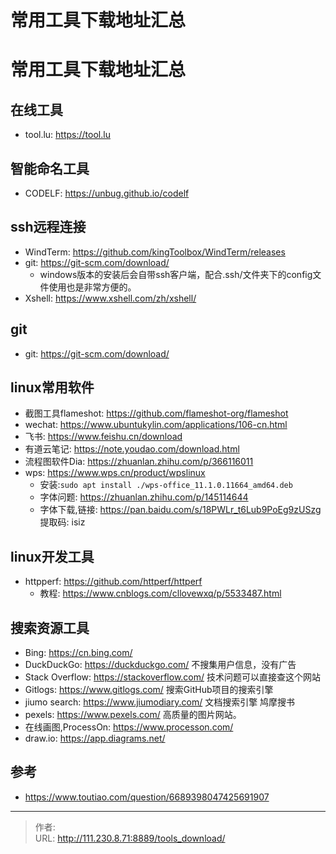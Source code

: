 # 常用工具下载地址汇总


# 常用工具下载地址汇总
## 在线工具
- tool.lu: https://tool.lu

## 智能命名工具
- CODELF: https://unbug.github.io/codelf

## ssh远程连接
- WindTerm: https://github.com/kingToolbox/WindTerm/releases
- git: https://git-scm.com/download/
  - windows版本的安装后会自带ssh客户端，配合.ssh/文件夹下的config文件使用也是非常方便的。
- Xshell: https://www.xshell.com/zh/xshell/

## git
- git: https://git-scm.com/download/

## linux常用软件
- 截图工具flameshot: https://github.com/flameshot-org/flameshot
- wechat: https://www.ubuntukylin.com/applications/106-cn.html
- 飞书: https://www.feishu.cn/download
- 有道云笔记: https://note.youdao.com/download.html
- 流程图软件Dia: https://zhuanlan.zhihu.com/p/366116011
- wps: https://www.wps.cn/product/wpslinux
  - 安装:`sudo apt install ./wps-office_11.1.0.11664_amd64.deb`
  - 字体问题: https://zhuanlan.zhihu.com/p/145114644
  - 字体下载,链接: https://pan.baidu.com/s/18PWLr_t6Lub9PoEg9zUSzg 提取码: isiz

## linux开发工具
- httpperf: https://github.com/httperf/httperf
  - 教程: https://www.cnblogs.com/cllovewxq/p/5533487.html

## 搜索资源工具
- Bing: https://cn.bing.com/
- DuckDuckGo: https://duckduckgo.com/ 不搜集用户信息，没有广告
- Stack Overflow: https://stackoverflow.com/ 技术问题可以直接查这个网站
- Gitlogs: https://www.gitlogs.com/ 搜索GitHub项目的搜索引擎
- jiumo search: https://www.jiumodiary.com/ 文档搜索引擎 鸠摩搜书
- pexels: https://www.pexels.com/ 高质量的图片网站。
- 在线画图,ProcessOn: https://www.processon.com/
- draw.io: https://app.diagrams.net/

## 参考
- https://www.toutiao.com/question/6689398047425691907


---

> 作者:   
> URL: http://111.230.8.71:8889/tools_download/  

